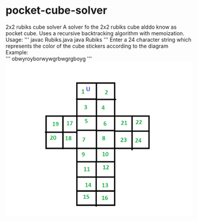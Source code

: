 # pocket-cube-solver
2x2 rubiks cube solver
A solver fo the 2x2 rubiks cube alddo know as pocket cube. Uses a recursive backtracking algorithm with memoization. 
Usage:
'''
javac Rubiks.java
java Rubiks
'''
Enter a 24 character string which represents the color of the cube stickers according to the diagram  
Example:   
'''
obwyroyborwywgrbwgrgboyg
'''
![alt text](cubeDiagram.png)
